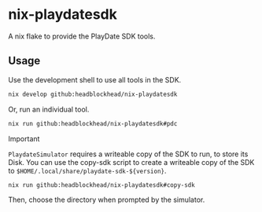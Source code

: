 # nix-playdatesdk
A nix flake to provide the PlayDate SDK tools.

## Usage

Use the development shell to use all tools in the SDK.

```bash
nix develop github:headblockhead/nix-playdatesdk
```

Or, run an individual tool.

```bash
nix run github:headblockhead/nix-playdatesdk#pdc
```

> [!IMPORTANT]
> `PlaydateSimulator` requires a writeable copy of the SDK to run, to store its Disk.
> You can use the copy-sdk script to create a writeable copy of the SDK to `$HOME/.local/share/playdate-sdk-${version}`.
> ```bash
> nix run github:headblockhead/nix-playdatesdk#copy-sdk
> ```
> Then, choose the directory when prompted by the simulator.
